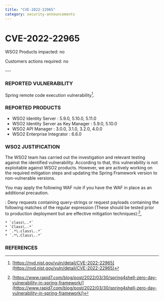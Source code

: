 ```yaml
---
title: "CVE-2022-22965"
category: security-announcements
---
```


# CVE-2022-22965

<p class="doc-info">WSO2 Products impacted: no</p>
<p class="doc-info">Customers actions required: no</p>
---

### REPORTED VULNERABILITY
Spring remote code execution vulnerability[^1].


### REPORTED PRODUCTS
* WSO2 Identity Server : 5.9.0, 5.10.0, 5.11.0
* WSO2 Identity Server as Key Manager : 5.9.0, 5.10.0
* WSO2 API Manager : 3.0.0, 3.1.0, 3.2.0, 4.0.0
* WSO2 Enterprise Integrator : 6.6.0


### WSO2 JUSTIFICATION
The WSO2 team has carried out the investigation and relevant testing against the identified vulnerability. According to that, this vulnerability is not exploitable against WSO2 products. However, we are actively working on the required mitigation steps and updating the Spring Framework version to non-vulnerable versions.

You may apply the following WAF rule if you have the WAF in place as an additional precaution.

:   Deny requests containing query-strings or request payloads containing the following matches of the regular expression (These should be tested prior to production deployment but are effective mitigation techniques):[^2], 

    * `class\..*`
    * `Class\..*`
    * `.*\.class\..*`
    * `.*\.Class\..*`


### REFERENCES
[^1]: [https://nvd.nist.gov/vuln/detail/CVE-2022-22965](https://nvd.nist.gov/vuln/detail/CVE-2022-22965)
[^2]: [https://www.rapid7.com/blog/post/2022/03/30/spring4shell-zero-day-vulnerability-in-spring-framework/](https://www.rapid7.com/blog/post/2022/03/30/spring4shell-zero-day-vulnerability-in-spring-framework/)